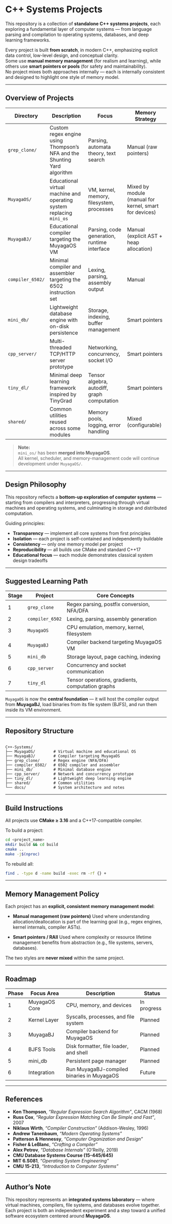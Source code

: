 # C++ Systems Projects

This repository is a collection of **standalone C++ systems projects**, each exploring a fundamental layer of computer systems — from language parsing and compilation to operating systems, databases, and deep learning frameworks.

Every project is built **from scratch**, in modern C++, emphasizing explicit data control, low-level design, and conceptual clarity.  
Some use **manual memory management** (for realism and learning), while others use **smart pointers or pools** (for safety and maintainability).  
No project mixes both approaches internally — each is internally consistent and designed to highlight one style of memory model.

---

## Overview of Projects

| Directory        | Description                                                              | Focus                                       | Memory Strategy                                        |
| ---------------- | ------------------------------------------------------------------------ | ------------------------------------------- | ------------------------------------------------------ |
| `grep_clone/`    | Custom regex engine using Thompson’s NFA and the Shunting Yard algorithm | Parsing, automata theory, text search       | Manual (raw pointers)                                  |
| `MuyagaOS/`      | Educational virtual machine and operating system replacing `mini_os`     | VM, kernel, memory, filesystem, processes   | Mixed by module (manual for kernel, smart for devices) |
| `MuyagaBJ/`      | Educational compiler targeting the MuyagaOS VM                           | Parsing, code generation, runtime interface | Manual (explicit AST + heap allocation)                |
| `compiler_6502/` | Minimal compiler and assembler targeting the 6502 instruction set        | Lexing, parsing, assembly output            | Manual                                                 |
| `mini_db/`       | Lightweight database engine with on-disk persistence                     | Storage, indexing, buffer management        | Smart pointers                                         |
| `cpp_server/`    | Multi-threaded TCP/HTTP server prototype                                 | Networking, concurrency, socket I/O         | Smart pointers                                         |
| `tiny_dl/`       | Minimal deep learning framework inspired by TinyGrad                     | Tensor algebra, autodiff, graph computation | Smart pointers                                         |
| `shared/`        | Common utilities reused across some modules                              | Memory pools, logging, error handling       | Mixed (configurable)                                   |

> **Note:**  
> `mini_os/` has been **merged into MuyagaOS**.  
> All kernel, scheduler, and memory-management code will continue development under `MuyagaOS/`.

---

## Design Philosophy

This repository reflects a **bottom-up exploration of computer systems** — starting from compilers and interpreters, progressing through virtual machines and operating systems, and culminating in storage and distributed computation.

Guiding principles:

- **Transparency** — implement all core systems from first principles
- **Isolation** — each project is self-contained and independently buildable
- **Consistency** — only one memory model per project
- **Reproducibility** — all builds use CMake and standard C++17
- **Educational focus** — each module demonstrates classical system design tradeoffs

---

## Suggested Learning Path

| Stage | Project         | Core Concepts                                    |
| ----- | --------------- | ------------------------------------------------ |
| 1     | `grep_clone`    | Regex parsing, postfix conversion, NFA/DFA       |
| 2     | `compiler_6502` | Lexing, parsing, assembly generation             |
| 3     | `MuyagaOS`      | CPU emulation, memory, kernel, filesystem        |
| 4     | `MuyagaBJ`      | Compiler backend targeting MuyagaOS VM           |
| 5     | `mini_db`       | Storage layout, page caching, indexing           |
| 6     | `cpp_server`    | Concurrency and socket communication             |
| 7     | `tiny_dl`       | Tensor operations, gradients, computation graphs |

`MuyagaOS` is now the **central foundation** — it will host the compiler output from **MuyagaBJ**, load binaries from its file system (BJFS), and run them inside its VM environment.

---

## Repository Structure

```

C++-Systems/
├── MuyagaOS/        # Virtual machine and educational OS
├── MuyagaBJ/        # Compiler targeting MuyagaOS
├── grep_clone/      # Regex engine (NFA/DFA)
├── compiler_6502/   # 6502 compiler and assembler
├── mini_db/         # Minimal database engine
├── cpp_server/      # Network and concurrency prototype
├── tiny_dl/         # Lightweight deep learning engine
├── shared/          # Common utilities
└── docs/            # System architecture and notes

```

---

## Build Instructions

All projects use **CMake ≥ 3.16** and a C++17-compatible compiler.

To build a project:

```bash
cd <project_name>
mkdir build && cd build
cmake ..
make -j$(nproc)
```

To rebuild all:

```bash
find . -type d -name build -exec rm -rf {} +
```

---

## Memory Management Policy

Each project has an **explicit, consistent memory management model**:

- **Manual management (raw pointers)**
  Used where understanding allocation/deallocation is part of the learning goal (e.g., regex engines, kernel internals, compiler ASTs).

- **Smart pointers / RAII**
  Used where complexity or resource lifetime management benefits from abstraction (e.g., file systems, servers, databases).

The two styles are **never mixed** within the same project.

---

## Roadmap

| Phase | Focus Area    | Description                                | Status      |
| ----- | ------------- | ------------------------------------------ | ----------- |
| 1     | MuyagaOS Core | CPU, memory, and devices                   | In progress |
| 2     | Kernel Layer  | Syscalls, processes, and file system       | Planned     |
| 3     | MuyagaBJ      | Compiler backend for MuyagaOS              | Planned     |
| 4     | BJFS Tools    | Disk formatter, file loader, and shell     | Planned     |
| 5     | mini_db       | Persistent page manager                    | Planned     |
| 6     | Integration   | Run MuyagaBJ-compiled binaries in MuyagaOS | Future      |

---

## References

- **Ken Thompson**, _“Regular Expression Search Algorithm”_, CACM (1968)
- **Russ Cox**, _“Regular Expression Matching Can Be Simple and Fast”_, 2007
- **Niklaus Wirth**, _“Compiler Construction”_ (Addison-Wesley, 1996)
- **Andrew Tanenbaum**, _“Modern Operating Systems”_
- **Patterson & Hennessy**, _“Computer Organization and Design”_
- **Fisher & LeBlanc**, _“Crafting a Compiler”_
- **Alex Petrov**, _“Database Internals”_ (O’Reilly, 2019)
- **CMU Database Systems Course (15-445/645)**
- **MIT 6.S081**, _“Operating System Engineering”_
- **CMU 15-213**, _“Introduction to Computer Systems”_

---

## Author’s Note

This repository represents an **integrated systems laboratory** — where virtual machines, compilers, file systems, and databases evolve together.
Each project is both an independent experiment and a step toward a unified software ecosystem centered around **MuyagaOS**.
